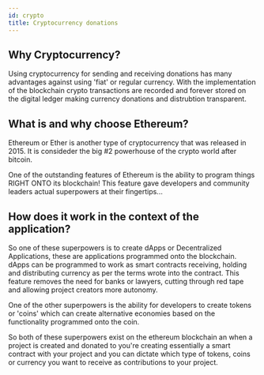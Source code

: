 ```yaml
---
id: crypto
title: Cryptocurrency donations
---
```


## Why Cryptocurrency?
Using cryptocurrency for sending and receiving donations has many advantages against using 'fiat' or regular currency. With the implementation of the blockchain crypto transactions are recorded and forever stored on the digital ledger making currency donations and distrubtion transparent. 

## What is and why choose Ethereum?
 Ethereum or Ether is another type of cryptocurrency that was released in 2015. It is consideder the big #2 powerhouse of the crypto world after bitcoin.
 
 One of the outstanding features of Ethereum is the ability to program things RIGHT ONTO its blockchain! This feature gave developers and community leaders actual superpowers at their fingertips...

## How does it work in the context of the application?
So one of these superpowers is to create dApps or Decentralized Applications, these are applications programmed onto the blockchain. dApps can be programmed to work as smart contracts receiving, holding and distributing currency as per the terms wrote into the contract. This feature removes the need for banks or lawyers, cutting through red tape and allowing project creators more autonomy.

One of the other superpowers is the ability for developers to create tokens or 'coins' which can create alternative economies based on the functionality programmed onto the coin. 

So both of these superpowers exist on the ethereum blockchain an when a project is created and donated to you're creating essentially a smart contract with your project and you can dictate which type of tokens, coins or currency you want to receive as contributions to your project.